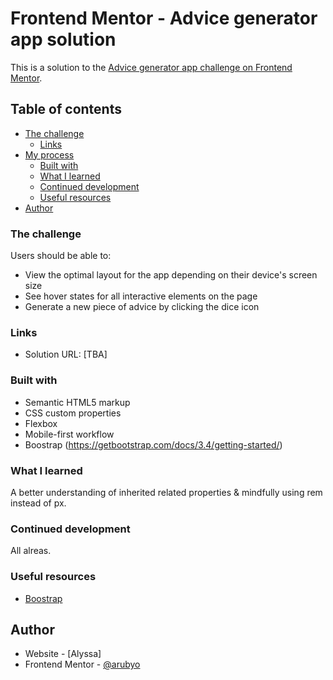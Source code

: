 # Frontend Mentor - Advice generator app solution

This is a solution to the [Advice generator app challenge on Frontend Mentor](https://www.frontendmentor.io/challenges/advice-generator-app-QdUG-13db). 
## Table of contents

- [The challenge](#the-challenge)
  - [Links](#links)
- [My process](#my-process)
  - [Built with](#built-with)
  - [What I learned](#what-i-learned)
  - [Continued development](#continued-development)
  - [Useful resources](#useful-resources)
- [Author](#author)



### The challenge

Users should be able to:
- View the optimal layout for the app depending on their device's screen size
- See hover states for all interactive elements on the page
- Generate a new piece of advice by clicking the dice icon

### Links

- Solution URL: [TBA]

### Built with

- Semantic HTML5 markup
- CSS custom properties
- Flexbox
- Mobile-first workflow
- Boostrap (https://getbootstrap.com/docs/3.4/getting-started/)

### What I learned
A better understanding of inherited related properties & mindfully using rem instead of px.

### Continued development

All alreas.

### Useful resources

- [Boostrap](https://getbootstrap.com/docs/3.4/getting-started/)

## Author

- Website - [Alyssa]
- Frontend Mentor - [@arubyo](https://www.frontendmentor.io/profile/arubyo)


